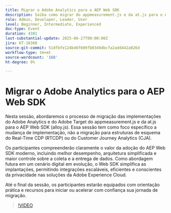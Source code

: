 ```yaml
---
title: Migrar o Adobe Analytics para o AEP Web SDK
description: Saiba como migrar do appmeasurement.js e da at.js para o AEP Web SDK (alloy.js) para obter melhor desempenho, arquitetura simplificada e integrações do Adobe prontas para o futuro.
role: Admin, Developer, Leader, User
level: Beginner, Intermediate, Experienced
doc-type: Event
duration: 4381
last-substantial-update: 2025-06-27T00:00:00Z
jira: KT-18368
source-git-commit: 51dfbfe124b46f609fb0349dbcfa2add442a026d
workflow-type: tm+mt
source-wordcount: '168'
ht-degree: 0%

---
```



# Migrar o Adobe Analytics para o AEP Web SDK

Nesta sessão, abordaremos o processo de migração das implementações do Adobe Analytics e do Adobe Target do appmeasurement.js e da at.js para o AEP Web SDK (alloy.js). Essa sessão tem como foco específico a mudança de implementação, não a migração para estruturas de esquema do Real-Time CDP (RTCDP) ou do Customer Journey Analytics (CJA).

Os participantes compreenderão claramente o valor da adoção do AEP Web SDK moderno, incluindo melhor desempenho, arquitetura simplificada e maior controle sobre a coleta e a entrega de dados. Como abordagem futura em um cenário digital em evolução, o Web SDK simplifica as implantações, permitindo integrações escaláveis, eficientes e conscientes da privacidade nas soluções da Adobe Experience Cloud.

Até o final da sessão, os participantes estarão equipados com orientação prática e recursos para iniciar ou acelerar com confiança sua jornada de migração.

>[!VIDEO](https://video.tv.adobe.com/v/3464032/?learn=on&enablevpops)
